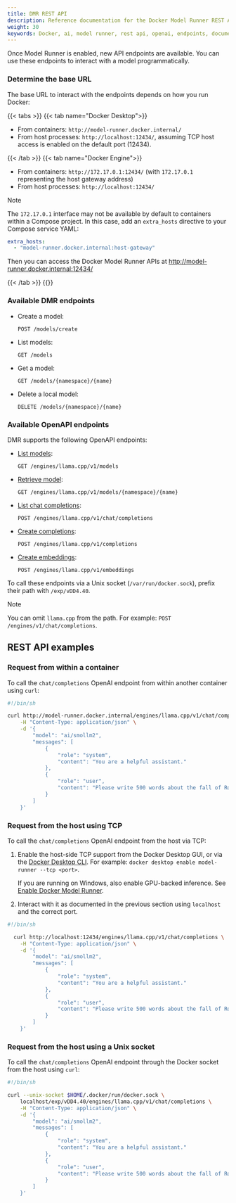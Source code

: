 ```yaml
---
title: DMR REST API
description: Reference documentation for the Docker Model Runner REST API endpoints and usage examples.
weight: 30
keywords: Docker, ai, model runner, rest api, openai, endpoints, documentation
---
```


Once Model Runner is enabled, new API endpoints are available. You can use
these endpoints to interact with a model programmatically.

### Determine the base URL

The base URL to interact with the endpoints depends
on how you run Docker:

{{< tabs >}}
{{< tab name="Docker Desktop">}}

- From containers: `http://model-runner.docker.internal/`
- From host processes: `http://localhost:12434/`, assuming TCP host access is
  enabled on the default port (12434).

{{< /tab >}}
{{< tab name="Docker Engine">}}

- From containers: `http://172.17.0.1:12434/` (with `172.17.0.1` representing the host gateway address)
- From host processes: `http://localhost:12434/`

> [!NOTE]
> The `172.17.0.1` interface may not be available by default to containers
  within a Compose project.
> In this case, add an `extra_hosts` directive to your Compose service YAML:
>
> ```yaml
> extra_hosts:
>   - "model-runner.docker.internal:host-gateway"
> ```
> Then you can access the Docker Model Runner APIs at http://model-runner.docker.internal:12434/

{{< /tab >}}
{{</tabs >}}

### Available DMR endpoints

- Create a model:

  ```text
  POST /models/create
  ```

- List models:

  ```text
  GET /models
  ```

- Get a model:

  ```text
  GET /models/{namespace}/{name}
  ```

- Delete a local model:

  ```text
  DELETE /models/{namespace}/{name}
  ```

### Available OpenAPI endpoints

DMR supports the following OpenAPI endpoints:

- [List models](https://platform.openai.com/docs/api-reference/models/list):

  ```text
  GET /engines/llama.cpp/v1/models
  ```

- [Retrieve model](https://platform.openai.com/docs/api-reference/models/retrieve):

  ```text
  GET /engines/llama.cpp/v1/models/{namespace}/{name}
  ```

- [List chat completions](https://platform.openai.com/docs/api-reference/chat/list):

  ```text
  POST /engines/llama.cpp/v1/chat/completions
  ```

- [Create completions](https://platform.openai.com/docs/api-reference/completions/create):

  ```text
  POST /engines/llama.cpp/v1/completions
  ```


- [Create embeddings](https://platform.openai.com/docs/api-reference/embeddings/create):

  ```text
  POST /engines/llama.cpp/v1/embeddings
  ```

To call these endpoints via a Unix socket (`/var/run/docker.sock`), prefix their path
with `/exp/vDD4.40`.

> [!NOTE]
> You can omit `llama.cpp` from the path. For example: `POST /engines/v1/chat/completions`.

## REST API examples

### Request from within a container

To call the `chat/completions` OpenAI endpoint from within another container using `curl`:

```bash
#!/bin/sh

curl http://model-runner.docker.internal/engines/llama.cpp/v1/chat/completions \
    -H "Content-Type: application/json" \
    -d '{
        "model": "ai/smollm2",
        "messages": [
            {
                "role": "system",
                "content": "You are a helpful assistant."
            },
            {
                "role": "user",
                "content": "Please write 500 words about the fall of Rome."
            }
        ]
    }'

```

### Request from the host using TCP

To call the `chat/completions` OpenAI endpoint from the host via TCP:

1. Enable the host-side TCP support from the Docker Desktop GUI, or via the [Docker Desktop CLI](/manuals/desktop/features/desktop-cli.md).
   For example: `docker desktop enable model-runner --tcp <port>`.

   If you are running on Windows, also enable GPU-backed inference.
   See [Enable Docker Model Runner](get-started.md#enable-docker-model-runner-in-docker-desktop).

2. Interact with it as documented in the previous section using `localhost` and the correct port.

```bash
#!/bin/sh

  curl http://localhost:12434/engines/llama.cpp/v1/chat/completions \
    -H "Content-Type: application/json" \
    -d '{
        "model": "ai/smollm2",
        "messages": [
            {
                "role": "system",
                "content": "You are a helpful assistant."
            },
            {
                "role": "user",
                "content": "Please write 500 words about the fall of Rome."
            }
        ]
    }'
```

### Request from the host using a Unix socket

To call the `chat/completions` OpenAI endpoint through the Docker socket from the host using `curl`:

```bash
#!/bin/sh

curl --unix-socket $HOME/.docker/run/docker.sock \
    localhost/exp/vDD4.40/engines/llama.cpp/v1/chat/completions \
    -H "Content-Type: application/json" \
    -d '{
        "model": "ai/smollm2",
        "messages": [
            {
                "role": "system",
                "content": "You are a helpful assistant."
            },
            {
                "role": "user",
                "content": "Please write 500 words about the fall of Rome."
            }
        ]
    }'
```